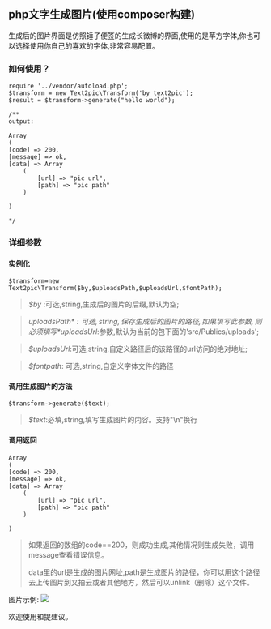 
## php文字生成图片(使用composer构建)

生成后的图片界面是仿照锤子便签的生成长微博的界面,使用的是苹方字体,你也可以选择使用你自己的喜欢的字体,非常容易配置。




### 如何使用？

	require '../vendor/autoload.php';
	$transform = new Text2pic\Transform('by text2pic');
	$result = $transform->generate("hello world");
	
	/**
	output:
	
	Array
	(
    [code] => 200,
    [message] => ok,
    [data] => Array
        (
            [url] => "pic url",
            [path] => "pic path"
        )

	)
	
	*/

### 详细参数

#### 实例化

	$transform=new Text2pic\Transform($by,$uploadsPath,$uploadsUrl,$fontPath);
	
	
> *$by* :可选,string,生成后的图片的后缀,默认为空;

> *$uploadsPath*:可选,string,保存生成后的图片的路径,如果填写此参数,则必须填写*$uploadsUrl*:参数,默认为当前的包下面的'src/Publics/uploads';

> *$uploadsUrl*:可选,string,自定义路径后的该路径的url访问的绝对地址;

> *$fontpath*: 可选,string,自定义字体文件的路径


#### 调用生成图片的方法

	$transform->generate($text);
	
> *$text*:必填,string,填写生成图片的内容。支持"\n"换行


#### 调用返回

	Array
	(
    [code] => 200,
    [message] => ok,
    [data] => Array
        (
            [url] => "pic url",
            [path] => "pic path"
        )

	)
	
> 如果返回的数组的code==200，则成功生成,其他情况则生成失败，调用message查看错误信息。
> 
> data里的url是生成的图片网址,path是生成图片的路径，你可以用这个路径去上传图片到又拍云或者其他地方，然后可以unlink（删除）这个文件。
	
		

图片示例:
![](http://static.scuinfo.com/uploads/9423003ddd9a956e81aecfbb1f762b4b.jpg)


欢迎使用和提建议。


